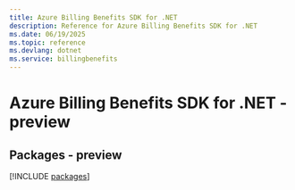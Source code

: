 ```yaml
---
title: Azure Billing Benefits SDK for .NET
description: Reference for Azure Billing Benefits SDK for .NET
ms.date: 06/19/2025
ms.topic: reference
ms.devlang: dotnet
ms.service: billingbenefits
---
```

# Azure Billing Benefits SDK for .NET - preview
## Packages - preview
[!INCLUDE [packages](billing-benefits-index.md)]